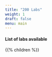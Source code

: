 ```yaml
---
title: "200 Labs"
weight: 1
draft: false
menu: main
---
```


#### List of labs available
{{% children %}}
